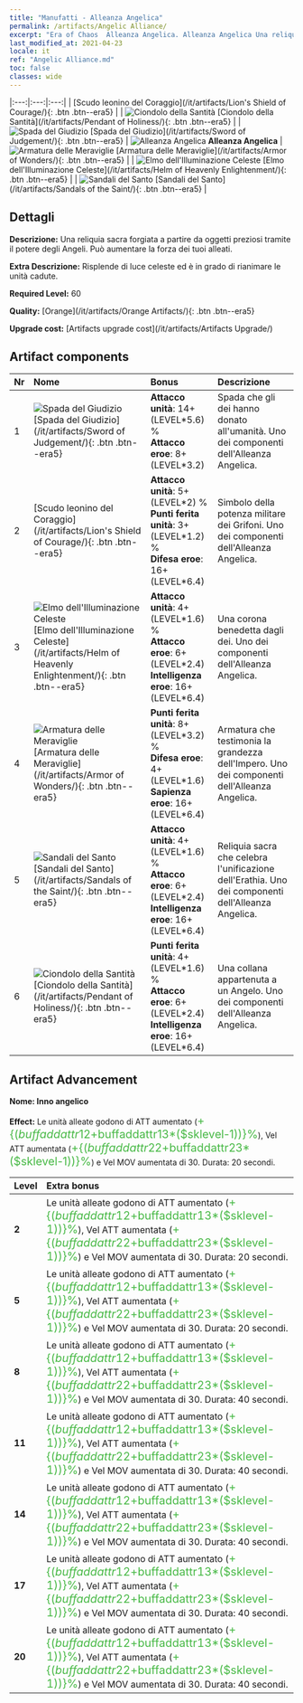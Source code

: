 ```yaml
---
title: "Manufatti - Alleanza Angelica"
permalink: /artifacts/Angelic Alliance/
excerpt: "Era of Chaos  Alleanza Angelica. Alleanza Angelica Una reliquia sacra forgiata a partire da oggetti preziosi tramite il potere degli Angeli. Può aumentare la forza dei tuoi alleati."
last_modified_at: 2021-04-23
locale: it
ref: "Angelic Alliance.md"
toc: false
classes: wide
---
```


  |:---:|:---:|:---:| 
  |  [Scudo leonino del Coraggio](/it/artifacts/Lion's Shield of Courage/){: .btn .btn--era5} |   | ![Ciondolo della Santità](/images/t/artifact_40416.png) [Ciondolo della Santità](/it/artifacts/Pendant of Holiness/){: .btn .btn--era5} | 
  | ![Spada del Giudizio](/images/t/artifact_40411.png) [Spada del Giudizio](/it/artifacts/Sword of Judgement/){: .btn .btn--era5} | ![Alleanza Angelica](/images/t/icon_artifact_41.png) **Alleanza Angelica** | ![Armatura delle Meraviglie](/images/t/artifact_40414.png) [Armatura delle Meraviglie](/it/artifacts/Armor of Wonders/){: .btn .btn--era5} | 
  | ![Elmo dell'Illuminazione Celeste](/images/t/artifact_40413.png) [Elmo dell'Illuminazione Celeste](/it/artifacts/Helm of Heavenly Enlightenment/){: .btn .btn--era5} |   | ![Sandali del Santo](/images/t/artifact_40415.png) [Sandali del Santo](/it/artifacts/Sandals of the Saint/){: .btn .btn--era5} | 


## Dettagli

 **Descrizione:** Una reliquia sacra forgiata a partire da oggetti preziosi tramite il potere degli Angeli. Può aumentare la forza dei tuoi alleati.

 **Extra Descrizione:** Risplende di luce celeste ed è in grado di rianimare le unità cadute.

 **Required Level:** 60

 **Quality:** [Orange](/it/artifacts/Orange Artifacts/){: .btn .btn--era5}

 **Upgrade cost:** [Artifacts upgrade cost](/it/artifacts/Artifacts Upgrade/)



## Artifact components

  | Nr |    Nome    |   Bonus | Descrizione | 
  |:---|:-----------|:--------|:------------| 
  | 1 | ![Spada del Giudizio](/images/t/artifact_40411.png) [Spada del Giudizio](/it/artifacts/Sword of Judgement/){: .btn .btn--era5} | **Attacco unità**: 14+(LEVEL\*5.6) %<br/>**Attacco eroe**: 8+(LEVEL\*3.2) | Spada che gli dei hanno donato all'umanità. Uno dei componenti dell'Alleanza Angelica. | 
  | 2 | [Scudo leonino del Coraggio](/it/artifacts/Lion's Shield of Courage/){: .btn .btn--era5} | **Attacco unità**: 5+(LEVEL\*2) %<br/>**Punti ferita unità**: 3+(LEVEL\*1.2) %<br/>**Difesa eroe**: 16+(LEVEL\*6.4) | Simbolo della potenza militare dei Grifoni. Uno dei componenti dell'Alleanza Angelica. | 
  | 3 | ![Elmo dell'Illuminazione Celeste](/images/t/artifact_40413.png) [Elmo dell'Illuminazione Celeste](/it/artifacts/Helm of Heavenly Enlightenment/){: .btn .btn--era5} | **Attacco unità**: 4+(LEVEL\*1.6) %<br/>**Attacco eroe**: 6+(LEVEL\*2.4)<br/>**Intelligenza eroe**: 16+(LEVEL\*6.4) | Una corona benedetta dagli dei. Uno dei componenti dell'Alleanza Angelica. | 
  | 4 | ![Armatura delle Meraviglie](/images/t/artifact_40414.png) [Armatura delle Meraviglie](/it/artifacts/Armor of Wonders/){: .btn .btn--era5} | **Punti ferita unità**: 8+(LEVEL\*3.2) %<br/>**Difesa eroe**: 4+(LEVEL\*1.6)<br/>**Sapienza eroe**: 16+(LEVEL\*6.4) | Armatura che testimonia la grandezza dell'Impero. Uno dei componenti dell'Alleanza Angelica. | 
  | 5 | ![Sandali del Santo](/images/t/artifact_40415.png) [Sandali del Santo](/it/artifacts/Sandals of the Saint/){: .btn .btn--era5} | **Attacco unità**: 4+(LEVEL\*1.6) %<br/>**Attacco eroe**: 6+(LEVEL\*2.4)<br/>**Intelligenza eroe**: 16+(LEVEL\*6.4) | Reliquia sacra che celebra l'unificazione dell'Erathia. Uno dei componenti dell'Alleanza Angelica. | 
  | 6 | ![Ciondolo della Santità](/images/t/artifact_40416.png) [Ciondolo della Santità](/it/artifacts/Pendant of Holiness/){: .btn .btn--era5} | **Punti ferita unità**: 4+(LEVEL\*1.6) %<br/>**Attacco eroe**: 6+(LEVEL\*2.4)<br/>**Intelligenza eroe**: 16+(LEVEL\*6.4) | Una collana appartenuta a un Angelo. Uno dei componenti dell'Alleanza Angelica. | 


## Artifact Advancement

 **Nome: Inno angelico**

 **Effect:** Le unità alleate godono di ATT aumentato (<span style="color: #48b946;font-size:20px">+{($buffaddattr12+$buffaddattr13*($sklevel-1))}%</span>), Vel ATT aumentata (<span style="color: #48b946;font-size:20px">+{($buffaddattr22+$buffaddattr23*($sklevel-1))}%</span>) e Vel MOV aumentata di 30. Durata: 20 secondi.

  |  Level  |    Extra bonus  | 
  |:--------|:----------------| 
  | **2** | Le unità alleate godono di ATT aumentato (<span style="color: #48b946;font-size:20px">+{($buffaddattr12+$buffaddattr13*($sklevel-1))}%</span>), Vel ATT aumentata (<span style="color: #48b946;font-size:20px">+{($buffaddattr22+$buffaddattr23*($sklevel-1))}%</span>) e Vel MOV aumentata di 30. Durata: 20 secondi. | 
  | **5** | Le unità alleate godono di ATT aumentato (<span style="color: #48b946;font-size:20px">+{($buffaddattr12+$buffaddattr13*($sklevel-1))}%</span>), Vel ATT aumentata (<span style="color: #48b946;font-size:20px">+{($buffaddattr22+$buffaddattr23*($sklevel-1))}%</span>) e Vel MOV aumentata di 30. Durata: 20 secondi. | 
  | **8** | Le unità alleate godono di ATT aumentato (<span style="color: #48b946;font-size:20px">+{($buffaddattr12+$buffaddattr13*($sklevel-1))}%</span>), Vel ATT aumentata (<span style="color: #48b946;font-size:20px">+{($buffaddattr22+$buffaddattr23*($sklevel-1))}%</span>) e Vel MOV aumentata di 30. Durata: 40 secondi. | 
  | **11** | Le unità alleate godono di ATT aumentato (<span style="color: #48b946;font-size:20px">+{($buffaddattr12+$buffaddattr13*($sklevel-1))}%</span>), Vel ATT aumentata (<span style="color: #48b946;font-size:20px">+{($buffaddattr22+$buffaddattr23*($sklevel-1))}%</span>) e Vel MOV aumentata di 30. Durata: 40 secondi. | 
  | **14** | Le unità alleate godono di ATT aumentato (<span style="color: #48b946;font-size:20px">+{($buffaddattr12+$buffaddattr13*($sklevel-1))}%</span>), Vel ATT aumentata (<span style="color: #48b946;font-size:20px">+{($buffaddattr22+$buffaddattr23*($sklevel-1))}%</span>) e Vel MOV aumentata di 30. Durata: 40 secondi. | 
  | **17** | Le unità alleate godono di ATT aumentato (<span style="color: #48b946;font-size:20px">+{($buffaddattr12+$buffaddattr13*($sklevel-1))}%</span>), Vel ATT aumentata (<span style="color: #48b946;font-size:20px">+{($buffaddattr22+$buffaddattr23*($sklevel-1))}%</span>) e Vel MOV aumentata di 30. Durata: 40 secondi. | 
  | **20** | Le unità alleate godono di ATT aumentato (<span style="color: #48b946;font-size:20px">+{($buffaddattr12+$buffaddattr13*($sklevel-1))}%</span>), Vel ATT aumentata (<span style="color: #48b946;font-size:20px">+{($buffaddattr22+$buffaddattr23*($sklevel-1))}%</span>) e Vel MOV aumentata di 30. Durata: 40 secondi. | 
